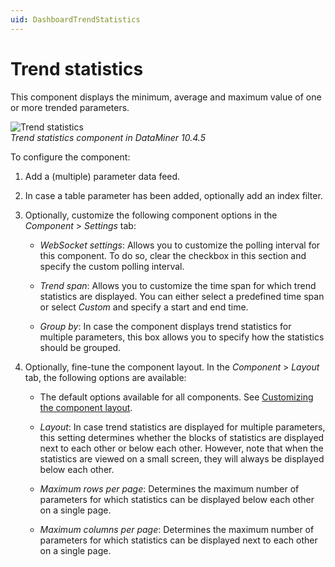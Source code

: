 ```yaml
---
uid: DashboardTrendStatistics
---
```


# Trend statistics

This component displays the minimum, average and maximum value of one or more trended parameters.

![Trend statistics](~/user-guide/images/Trend_Statistics.png)<br>*Trend statistics component in DataMiner 10.4.5*

To configure the component:

1. Add a (multiple) parameter data feed.

1. In case a table parameter has been added, optionally add an index filter.

1. Optionally, customize the following component options in the *Component* > *Settings* tab:

   - *WebSocket settings*: Allows you to customize the polling interval for this component. To do so, clear the checkbox in this section and specify the custom polling interval.

   - *Trend span*: Allows you to customize the time span for which trend statistics are displayed. You can either select a predefined time span or select *Custom* and specify a start and end time.

   - *Group by*: In case the component displays trend statistics for multiple parameters, this box allows you to specify how the statistics should be grouped.

1. Optionally, fine-tune the component layout. In the *Component* > *Layout* tab, the following options are available:

   - The default options available for all components. See [Customizing the component layout](xref:Customize_Component_Layout).

   - *Layout*: In case trend statistics are displayed for multiple parameters, this setting determines whether the blocks of statistics are displayed next to each other or below each other. However, note that when the statistics are viewed on a small screen, they will always be displayed below each other.

   - *Maximum rows per page*: Determines the maximum number of parameters for which statistics can be displayed below each other on a single page.

   - *Maximum columns per page*: Determines the maximum number of parameters for which statistics can be displayed next to each other on a single page.
